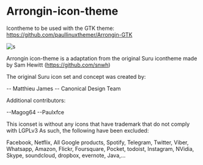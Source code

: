 # Arrongin-icon-theme

Icontheme to be used with the GTK theme: https://github.com/paullinuxthemer/Arrongin-GTK

![s](https://cn.pling.com/img/2/e/8/e/088c50f4a0b3fd8bfa0eeddd3f281664e077.jpg)


Arrongin icon-theme is a adaptation from the original Suru icontheme 
made by Sam Hewitt (https://github.com/snwh)

The original Suru icon set and concept was created by:

 -- Matthieu James
 -- Canonical Design Team
 
 Additional contributors:
 
 --Magog64
 --Paulxfce


This iconset is without any icons that have trademark that do not comply with LGPLv3
As such, the following have been excluded:

Facebook, Netflix, All Google products, Spotify, Telegram, Twitter, Viber, Whatsapp, Amazon, Flickr, Foursquare, Pocket, todoist, Instagram, NVidia, Skype, soundcloud, dropbox, evernote, Java,...

